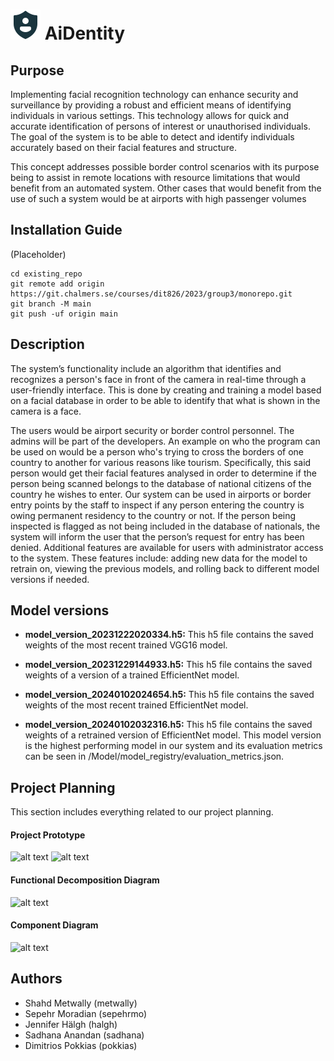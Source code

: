 # ![alt text](./React/aidentity/public/shield.png) AiDentity

## Purpose

Implementing facial recognition technology can enhance security and surveillance by providing a robust and efficient means of identifying individuals in various settings. This technology allows for quick and accurate identification of persons of interest or unauthorised individuals. The goal of the system is to be able to detect and identify individuals accurately based on their facial features and structure.

This concept addresses possible border control scenarios with its purpose being to assist in remote locations with resource limitations that would benefit from an automated system. Other cases that would benefit from the use of such a system would be at airports with high passenger volumes

## Installation Guide
(Placeholder)
```
cd existing_repo
git remote add origin https://git.chalmers.se/courses/dit826/2023/group3/monorepo.git
git branch -M main
git push -uf origin main
```

## Description
The system’s functionality include an algorithm that identifies and recognizes a person's face in front of the camera in real-time through a user-friendly interface. This is done by creating and training a model based on a facial database in order to be able to identify that what is shown in the camera is a face.

The users would be airport security or border control personnel. The admins will be part of the developers. An example on who the program can be used on would be a person who's trying to cross the borders of one country to another for various reasons like tourism. Specifically, this said person would get their facial features analysed in order to determine if the person being scanned belongs to the database of national citizens of the country he wishes to enter. Our system can be used in airports or border entry points by the staff to inspect if any person entering the country is owing permanent residency to the country or not. If the person being inspected is flagged as not being included in the database of nationals, the system will inform the user that the person’s request for entry has been denied. Additional features are available for users with administrator access to the system. These features include: adding new data for the model to retrain on, viewing the previous models, and rolling back to different model versions if needed.

## Model versions

- **model_version_20231222020334.h5:** 
This h5 file contains the saved weights of the most recent trained VGG16 model.

- **model_version_20231229144933.h5:**
This h5 file contains the saved weights of a version of a trained EfficientNet model.

- **model_version_20240102024654.h5:**
This h5 file contains the saved weights of the most recent trained EfficientNet model.

- **model_version_20240102032316.h5:**
This h5 file contains the saved weights of a retrained version of EfficientNet model. This model version is the highest performing model in our system and its evaluation metrics can be seen in  /Model/model_registry/evaluation_metrics.json.

## Project Planning

This section includes everything related to our project planning. 

#### Project Prototype
![alt text](https://git.chalmers.se/courses/dit826/2023/group3/monorepo/-/design_management/designs/92/0a95da4f5825f67034460025aadd093e1f34a45b/raw_image)
![alt text](https://git.chalmers.se/courses/dit826/2023/group3/monorepo/-/design_management/designs/93/0a95da4f5825f67034460025aadd093e1f34a45b/raw_image)

#### Functional Decomposition Diagram
![alt text](https://git.chalmers.se/courses/dit826/2023/group3/monorepo/-/design_management/designs/106/792c0f742194435cd00724fd530673e8584b6e6f/raw_image)

#### Component Diagram
![alt text](https://git.chalmers.se/courses/dit826/2023/group3/monorepo/-/design_management/designs/107/617838b67b72f0b1d96fc0d670098d63773ccc46/raw_image)

## Authors
- Shahd Metwally (metwally)
- Sepehr Moradian (sepehrmo)
- Jennifer Hälgh (halgh)
- Sadhana Anandan (sadhana)
- Dimitrios Pokkias (pokkias)
